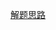 [解题思路](https://github.com/ixysoft/notes/tree/master/%E7%AE%97%E6%B3%95/%E4%BD%8D%E8%BF%90%E7%AE%97/%E5%8F%AA%E5%87%BA%E7%8E%B0%E4%B8%80%E6%AC%A1%E7%9A%84%E5%85%83%E7%B4%A03)
